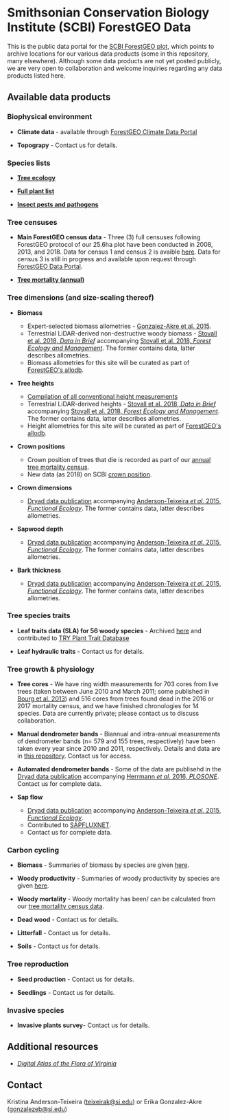 #  Smithsonian Conservation Biology Institute (SCBI) ForestGEO Data

This is the public data portal for the [SCBI ForestGEO plot](https://forestgeo.si.edu/sites/north-america/smithsonian-conservation-biology-institute), which points to archive locations for our various data products (some in this repository, many elsewhere). Although some data products are not yet posted publicly, we are very open to collaboration and welcome inquiries regarding any data products listed here. 


## Available data products

### Biophysical environment
- **Climate data** - available through [ForestGEO Climate Data Portal](https://github.com/forestgeo/Climate/tree/master/Met_Station_Data/SCBI)

- **Topograpy** - Contact us for details.

### Species lists
- **[Tree ecology](https://github.com/SCBI-ForestGEO/SCBI-ForestGEO-Data/tree/master/species_lists/Tree%20ecology)**

- **[Full plant list](https://github.com/SCBI-ForestGEO/SCBI-ForestGEO-Data/tree/master/species_lists/Full%20plant%20list)**

- **[Insect pests and pathogens](https://github.com/EcoClimLab/SCBI-ForestGEO-Data/tree/master/species_lists/insect_pests_pathogens)**

### Tree censuses
- **Main ForestGEO census data** - Three (3) full censuses following ForestGEO protocol of our 25.6ha plot have been conducted in 2008, 2013, and 2018. Data for census 1 and census 2 is avaible [here](https://github.com/SCBI-ForestGEO/SCBI-ForestGEO-Data/tree/master/tree_main_census).
Data for census 3 is still in progress and available upon request through [ForestGEO Data Portal](http://ctfs.si.edu/datarequest/).

- **[Tree mortality (annual)](https://github.com/EcoClimLab/SCBI-ForestGEO-Data/tree/master/annual_mortality_census)**


### Tree dimensions (and size-scaling thereof)

- **Biomass** 
    - Expert-selected biomass allometries - [Gonzalez-Akre et al. 2015](https://esajournals.onlinelibrary.wiley.com/doi/abs/10.1002/ecs2.1595).
    - Terrestrial LiDAR-derived non-destructive woody biomass - [Stovall et al. 2018, *Data in Brief*](https://www.sciencedirect.com/science/article/pii/S2352340918306978) accompanying [Stovall et al. 2018, *Forest Ecology and Management*](https://www.sciencedirect.com/science/article/pii/S2352340918306978). The former contains data, latter describes allometries. 
    - Biomass allometries for this site will be curated as part of [ForestGEO's allodb](https://github.com/forestgeo/allodb).

- **Tree heights** 
    - [Compilation of all conventional height measurements](https://github.com/SCBI-ForestGEO/SCBI-ForestGEO-Data/tree/master/tree_dimensions/tree_heights)
    - Terrestrial LiDAR-derived heights - [Stovall et al. 2018, *Data in Brief*](https://www.sciencedirect.com/science/article/pii/S2352340918306978) accompanying [Stovall et al. 2018, *Forest Ecology and Management*](https://www.sciencedirect.com/science/article/pii/S2352340918306978). The former contains data, latter describes allometries. 
    - Height allometries for this site will be curated as part of [ForestGEO's allodb](https://github.com/forestgeo/allodb).

- **Crown positions** 
    - Crown position of trees that die is recorded as part of our [annual tree mortality census](https://github.com/EcoClimLab/SCBI-ForestGEO-Data/tree/master/annual_mortality_census).
    - New data (as 2018) on SCBI [crown position](https://github.com/SCBI-ForestGEO/SCBI-ForestGEO-Data/tree/master/tree_dimensions/tree_crown_position).
    
- **Crown dimensions** 
    - [Dryad data publication](https://datadryad.org//resource/doi:10.5061/dryad.6nc8c?show=full) accompanying [Anderson-Teixeira *et al.* 2015, *Functional Ecology*](https://besjournals.onlinelibrary.wiley.com/doi/abs/10.1111/1365-2435.12470). The former contains data, latter describes allometries. 

- **Sapwood depth** 
    - [Dryad data publication](https://datadryad.org//resource/doi:10.5061/dryad.6nc8c?show=full) accompanying [Anderson-Teixeira *et al.* 2015, *Functional Ecology*](https://besjournals.onlinelibrary.wiley.com/doi/abs/10.1111/1365-2435.12470). The former contains data, latter describes allometries. 

- **Bark thickness** 
    - [Dryad data publication](https://datadryad.org//resource/doi:10.5061/dryad.6nc8c?show=full) accompanying [Anderson-Teixeira *et al.* 2015, *Functional Ecology*](https://besjournals.onlinelibrary.wiley.com/doi/abs/10.1111/1365-2435.12470). The former contains data, latter describes allometries. 
 
### Tree species traits 
- **Leaf traits data (SLA) for 56 woody species** - Archived [here](https://github.com/EcoClimLab/SCBI-ForestGEO-Data/tree/master/leaf%20traits) and contributed to [TRY Plant Trait Database](www.try-db.org)

- **Leaf hydraulic traits** - Contact us for details. 
    
### Tree growth & physiology
- **Tree cores** - We have ring width measurements for 703 cores from live trees (taken between June 2010 and March 2011; some published in [Bourg et al. 2013](http://onlinelibrary.wiley.com/doi/10.1890/13-0010.1/full)) and 516 cores from trees found dead in the 2016 or 2017 mortality census, and we have finished chronologies for 14 species. Data are currently private; please contact us to discuss collaboration. 

- **Manual dendrometer bands** - Biannual and intra-annual measurements of dendrometer bands (n= 579 and 155 trees, respectively) have been taken every year since 2010 and 2011, respectively. Details and data are in [this repository](https://github.com/SCBI-ForestGEO/Dendrobands). Contact us for access. 

- **Automated dendrometer bands** - Some of the data are publisehd in the [Dryad data publication](http://dx.doi.org/10.5061/dryad.b327c) accompanying [Herrmann *et al.* 2016, *PLOSONE*](https://journals.plos.org/plosone/article?id=10.1371%2Fjournal.pone.0169020). Contact us for complete data. 

- **Sap flow** 
    - [Dryad data publication](https://datadryad.org//resource/doi:10.5061/dryad.6nc8c?show=full) accompanying [Anderson-Teixeira *et al.* 2015, *Functional Ecology*](https://besjournals.onlinelibrary.wiley.com/doi/abs/10.1111/1365-2435.12470).
    - Contributed to [SAPFLUXNET](http://sapfluxnet.creaf.cat/app).
    - Contact us for complete data.


### Carbon cycling

- **Biomass** - Summaries of biomass by species are given [here](https://github.com/SCBI-ForestGEO/SCBI-ForestGEO-Data/tree/master/summary_data).

- **Woody productivity** - Summaries of woody productivity by species are given [here](https://github.com/SCBI-ForestGEO/SCBI-ForestGEO-Data/tree/master/summary_data).

- **Woody mortality** - Woody mortality has been/ can be calculated from our [tree mortality census data](https://github.com/EcoClimLab/SCBI-ForestGEO-Data/tree/master/annual_mortality_census).

- **Dead wood** - Contact us for details.

- **Litterfall** - Contact us for details.

- **Soils** - Contact us for details.


### Tree reproduction 

- **Seed production** - Contact us for details.

- **Seedlings** - Contact us for details.

### Invasive species

- **Invasive plants survey**- Contact us for details.




## Additional resources
- [*Digital Atlas of the Flora of Virginia*](http://www.vaplantatlas.org/)

## Contact
Kristina Anderson-Teixeira (teixeirak@si.edu) or Erika Gonzalez-Akre (gonzalezeb@si.edu)
